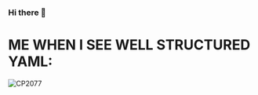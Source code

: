 ### Hi there 👋

# ME WHEN I SEE WELL STRUCTURED YAML:
![CP2077](https://media.tenor.com/sgVTmEeu-hgAAAAC/wake-up-samurai-keanu-reeves.gif)

<!--
**tom0907/tom0907** is a ✨ _special_ ✨ repository because its `README.md` (this file) appears on your GitHub profile.

Here are some ideas to get you started:

- 🔭 I’m currently working on ...
- 🌱 I’m currently learning ...
- 👯 I’m looking to collaborate on ...
- 🤔 I’m looking for help with ...
- 💬 Ask me about ...
- 📫 How to reach me: ...
- 😄 Pronouns: ...
- ⚡ Fun fact: ...
-->
